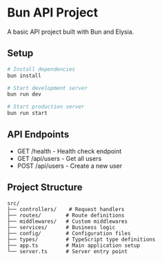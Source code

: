 # Bun API Project

A basic API project built with Bun and Elysia.

## Setup

```bash
# Install dependencies
bun install

# Start development server
bun run dev

# Start production server
bun run start
```

## API Endpoints

- GET /health - Health check endpoint
- GET /api/users - Get all users
- POST /api/users - Create a new user

## Project Structure

```
src/
├── controllers/    # Request handlers
├── routes/        # Route definitions
├── middlewares/   # Custom middlewares
├── services/      # Business logic
├── config/        # Configuration files
├── types/         # TypeScript type definitions
├── app.ts         # Main application setup
└── server.ts      # Server entry point
```
